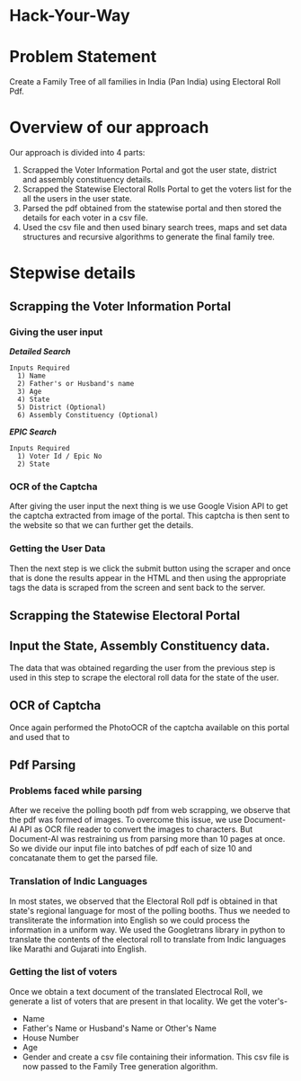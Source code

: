 # Hack-Your-Way

# Problem Statement

Create a Family Tree of all families in India (Pan India) using Electoral Roll Pdf.

# Overview of our approach

Our approach is divided into 4 parts:
1) Scrapped the Voter Information Portal and got the user state, district and assembly constituency details.
2) Scrapped the Statewise Electoral Rolls Portal to get the voters list for the all the users in the user state. 
3) Parsed the pdf obtained from the statewise portal and then stored the details for each voter in a csv file.
4) Used the csv file and then used binary search trees, maps and set data structures and recursive algorithms to generate the final family tree. 

# Stepwise details

## Scrapping the Voter Information Portal
### Giving the user input

  ***Detailed Search***
      
    Inputs Required
      1) Name
      2) Father's or Husband's name
      3) Age
      4) State
      5) District (Optional)
      6) Assembly Constituency (Optional)
        
  ***EPIC Search***
    
    Inputs Required
      1) Voter Id / Epic No 
      2) State
      
### OCR of the Captcha
After giving the user input the next thing is we use Google Vision API to get the captcha extracted from image of the portal. This captcha is then sent to the website so that we can further get the details.

### Getting the User Data
Then the next step is we click the submit button using the scraper and once that is done the results appear in the HTML and then using the appropriate tags the data is scraped from the screen and sent back to the server.

## Scrapping the Statewise Electoral Portal
## Input the State, Assembly Constituency data.
The data that was obtained regarding the user from the previous step is used in this step to scrape the electoral roll data for the state of the user.

## OCR of Captcha
Once again performed the PhotoOCR of the captcha available on this portal and used that to 

## Pdf Parsing

### Problems faced while parsing

After we receive the polling booth pdf from web scrapping, we observe that the pdf was formed of images. To overcome this issue, we use Document-AI API as OCR file
reader to convert the images to characters. But Document-AI was restraining us from parsing more than 10 pages at once. So we divide our input file into batches of pdf
each of size 10 and concatanate them to get the parsed file.

### Translation of Indic Languages

In most states, we observed that the Electoral Roll pdf is obtained in that state's regional language for most of the polling booths. Thus we needed to transliterate
the information into English so we could process the information in a uniform way. We used the Googletrans library in python to translate the contents of the electoral
roll to translate from Indic languages like Marathi and Gujarati into English.

### Getting the list of voters

Once we obtain a text document of the translated Electrocal Roll, we generate a list of voters that are present in that locality. We get the voter's-
* Name
* Father's Name or Husband's Name or Other's Name
* House Number
* Age
* Gender
and create a csv file containing their information. This csv file is now passed to the Family Tree generation algorithm.



